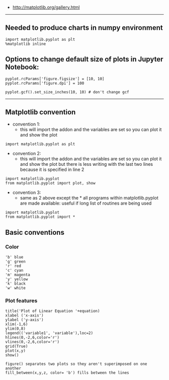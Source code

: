 
- http://matplotlib.org/gallery.html
---

## Needed to produce charts in numpy environment
```
import matplotlib.pyplot as plt
%matplotlib inline
```
## Options to change default size of plots in Jupyter Notebook:
```
pyplot.rcParams['figure.figsize'] = [10, 10]
pyplot.rcParams['figure.dpi'] = 100

pyplot.gcf().set_size_inches(10, 10) # don't change gcf
```
---

## Matplotlib convention

- convention 1: 
  - this will import the addon and the variables are set so you can plot it and show the plot
```
import matplotlib.pyplot as plt
```

- convention 2: 
  - this will import the addon and the variables are set so you can plot it and show the plot 
  but there is less writing with the last two lines because it is specified in line 2
```
import matplotlib.pyplot
from matplotlib.pyplot import plot, show
```

- convention 3: 
  - same as 2 above except the * all programs within matplotlib.pyplot are made available: 
  useful if long list of routines are being used
```
import matplotlib.pyplot
from matplotlib.pyplot import *
```

## Basic conventions

### Color
```
'b' blue
'g' green
'r' red
'c' cyan
'm' magenta
'y' yellow
'k' black
'w' white
```

### Plot features
```
title('Plot of Linear Equation '+equation)
xlabel ('x-axis')
ylabel ('y-axis')
xlim(-1,6)
ylim(0,8)
legend(('variable1', 'variable'),loc=2)
hlines(0,-2,6,color='r')
vlines(0,-2,6,color='r')
grid(True)
plot(x,y)
show()

figure() separates two plots so they aren't superimposed on one another
fill_between(x,y,z, color= 'b') fills between the lines
```
